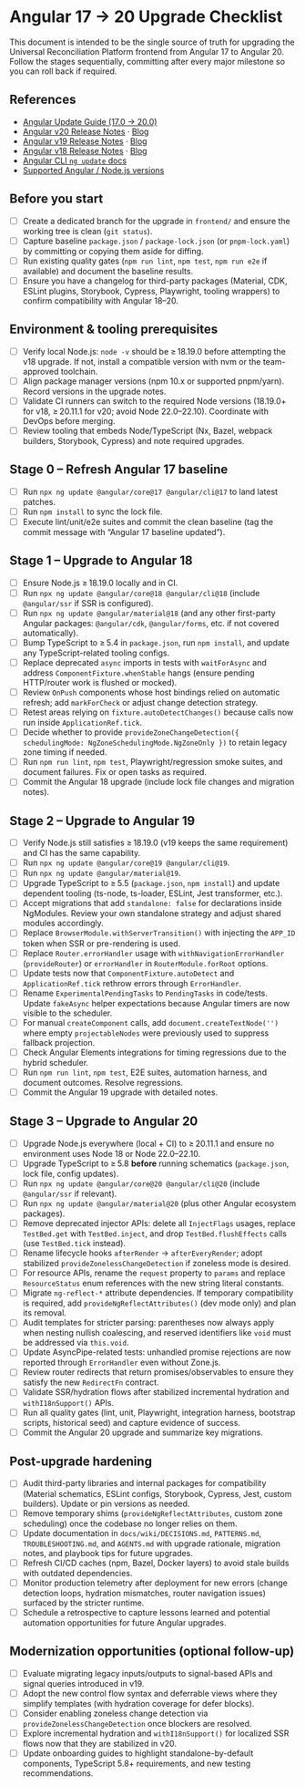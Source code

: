 # Angular 17 → 20 Upgrade Checklist

This document is intended to be the single source of truth for upgrading the Universal Reconciliation Platform frontend from Angular 17 to Angular 20. Follow the stages sequentially, committing after every major milestone so you can roll back if required.

## References
- [Angular Update Guide (17.0 → 20.0)](https://update.angular.io/?l=en&v=17.0-20.0)
- [Angular v20 Release Notes](https://github.com/angular/angular/blob/main/CHANGELOG.md#2000-2025-05-28) · [Blog](https://blog.angular.dev/announcing-angular-v20-b5c9c06cf301)
- [Angular v19 Release Notes](https://github.com/angular/angular/blob/main/CHANGELOG.md#1900-2024-11-19) · [Blog](https://blog.angular.dev/meet-angular-v19-7b29dfd05b84)
- [Angular v18 Release Notes](https://github.com/angular/angular/blob/main/CHANGELOG.md#1800-2024-05-22) · [Blog](https://blog.angular.dev/angular-v18-is-now-available-ff43049fafe4)
- [Angular CLI `ng update` docs](https://angular.dev/cli/update)
- [Supported Angular / Node.js versions](https://angular.dev/reference/versions)

## Before you start
- [ ] Create a dedicated branch for the upgrade in `frontend/` and ensure the working tree is clean (`git status`).
- [ ] Capture baseline `package.json` / `package-lock.json` (or `pnpm-lock.yaml`) by committing or copying them aside for diffing.
- [ ] Run existing quality gates (`npm run lint`, `npm test`, `npm run e2e` if available) and document the baseline results.
- [ ] Ensure you have a changelog for third-party packages (Material, CDK, ESLint plugins, Storybook, Cypress, Playwright, tooling wrappers) to confirm compatibility with Angular 18–20.

## Environment & tooling prerequisites
- [ ] Verify local Node.js: `node -v` should be ≥ 18.19.0 before attempting the v18 upgrade. If not, install a compatible version with nvm or the team-approved toolchain.
- [ ] Align package manager versions (npm 10.x or supported pnpm/yarn). Record versions in the upgrade notes.
- [ ] Validate CI runners can switch to the required Node versions (18.19.0+ for v18, ≥ 20.11.1 for v20; avoid Node 22.0–22.10). Coordinate with DevOps before merging.
- [ ] Review tooling that embeds Node/TypeScript (Nx, Bazel, webpack builders, Storybook, Cypress) and note required upgrades.

## Stage 0 – Refresh Angular 17 baseline
- [ ] Run `npx ng update @angular/core@17 @angular/cli@17` to land latest patches.
- [ ] Run `npm install` to sync the lock file.
- [ ] Execute lint/unit/e2e suites and commit the clean baseline (tag the commit message with “Angular 17 baseline updated”).

## Stage 1 – Upgrade to Angular 18
- [ ] Ensure Node.js ≥ 18.19.0 locally and in CI.
- [ ] Run `npx ng update @angular/core@18 @angular/cli@18` (include `@angular/ssr` if SSR is configured).
- [ ] Run `npx ng update @angular/material@18` (and any other first-party Angular packages: `@angular/cdk`, `@angular/forms`, etc. if not covered automatically).
- [ ] Bump TypeScript to ≥ 5.4 in `package.json`, run `npm install`, and update any TypeScript-related tooling configs.
- [ ] Replace deprecated `async` imports in tests with `waitForAsync` and address `ComponentFixture.whenStable` hangs (ensure pending HTTP/router work is flushed or mocked).
- [ ] Review `OnPush` components whose host bindings relied on automatic refresh; add `markForCheck` or adjust change detection strategy.
- [ ] Retest areas relying on `fixture.autoDetectChanges()` because calls now run inside `ApplicationRef.tick`.
- [ ] Decide whether to provide `provideZoneChangeDetection({ schedulingMode: NgZoneSchedulingMode.NgZoneOnly })` to retain legacy zone timing if needed.
- [ ] Run `npm run lint`, `npm test`, Playwright/regression smoke suites, and document failures. Fix or open tasks as required.
- [ ] Commit the Angular 18 upgrade (include lock file changes and migration notes).

## Stage 2 – Upgrade to Angular 19
- [ ] Verify Node.js still satisfies ≥ 18.19.0 (v19 keeps the same requirement) and CI has the same capability.
- [ ] Run `npx ng update @angular/core@19 @angular/cli@19`.
- [ ] Run `npx ng update @angular/material@19`.
- [ ] Upgrade TypeScript to ≥ 5.5 (`package.json`, `npm install`) and update dependent tooling (ts-node, ts-loader, ESLint, Jest transformer, etc.).
- [ ] Accept migrations that add `standalone: false` for declarations inside NgModules. Review your own standalone strategy and adjust shared modules accordingly.
- [ ] Replace `BrowserModule.withServerTransition()` with injecting the `APP_ID` token when SSR or pre-rendering is used.
- [ ] Replace `Router.errorHandler` usage with `withNavigationErrorHandler` (`provideRouter`) or `errorHandler` in `RouterModule.forRoot` options.
- [ ] Update tests now that `ComponentFixture.autoDetect` and `ApplicationRef.tick` rethrow errors through `ErrorHandler`.
- [ ] Rename `ExperimentalPendingTasks` to `PendingTasks` in code/tests. Update `fakeAsync` helper expectations because Angular timers are now visible to the scheduler.
- [ ] For manual `createComponent` calls, add `document.createTextNode('')` where empty `projectableNodes` were previously used to suppress fallback projection.
- [ ] Check Angular Elements integrations for timing regressions due to the hybrid scheduler.
- [ ] Run `npm run lint`, `npm test`, E2E suites, automation harness, and document outcomes. Resolve regressions.
- [ ] Commit the Angular 19 upgrade with detailed notes.

## Stage 3 – Upgrade to Angular 20
- [ ] Upgrade Node.js everywhere (local + CI) to ≥ 20.11.1 and ensure no environment uses Node 18 or Node 22.0–22.10.
- [ ] Upgrade TypeScript to ≥ 5.8 **before** running schematics (`package.json`, lock file, config updates).
- [ ] Run `npx ng update @angular/core@20 @angular/cli@20` (include `@angular/ssr` if relevant).
- [ ] Run `npx ng update @angular/material@20` (plus other Angular ecosystem packages).
- [ ] Remove deprecated injector APIs: delete all `InjectFlags` usages, replace `TestBed.get` with `TestBed.inject`, and drop `TestBed.flushEffects` calls (use `TestBed.tick` instead).
- [ ] Rename lifecycle hooks `afterRender` → `afterEveryRender`; adopt stabilized `provideZonelessChangeDetection` if zoneless mode is desired.
- [ ] For resource APIs, rename the `request` property to `params` and replace `ResourceStatus` enum references with the new string literal constants.
- [ ] Migrate `ng-reflect-*` attribute dependencies. If temporary compatibility is required, add `provideNgReflectAttributes()` (dev mode only) and plan its removal.
- [ ] Audit templates for stricter parsing: parentheses now always apply when nesting nullish coalescing, and reserved identifiers like `void` must be addressed via `this.void`.
- [ ] Update AsyncPipe-related tests: unhandled promise rejections are now reported through `ErrorHandler` even without Zone.js.
- [ ] Review router redirects that return promises/observables to ensure they satisfy the new `RedirectFn` contract.
- [ ] Validate SSR/hydration flows after stabilized incremental hydration and `withI18nSupport()` APIs.
- [ ] Run all quality gates (lint, unit, Playwright, integration harness, bootstrap scripts, historical seed) and capture evidence of success.
- [ ] Commit the Angular 20 upgrade and summarize key migrations.

## Post-upgrade hardening
- [ ] Audit third-party libraries and internal packages for compatibility (Material schematics, ESLint configs, Storybook, Cypress, Jest, custom builders). Update or pin versions as needed.
- [ ] Remove temporary shims (`provideNgReflectAttributes`, custom zone scheduling) once the codebase no longer relies on them.
- [ ] Update documentation in `docs/wiki/DECISIONS.md`, `PATTERNS.md`, `TROUBLESHOOTING.md`, and `AGENTS.md` with upgrade rationale, migration notes, and playbook tips for future upgrades.
- [ ] Refresh CI/CD caches (npm, Bazel, Docker layers) to avoid stale builds with outdated dependencies.
- [ ] Monitor production telemetry after deployment for new errors (change detection loops, hydration mismatches, router navigation issues) surfaced by the stricter runtime.
- [ ] Schedule a retrospective to capture lessons learned and potential automation opportunities for future Angular upgrades.

## Modernization opportunities (optional follow-up)
- [ ] Evaluate migrating legacy inputs/outputs to signal-based APIs and signal queries introduced in v19.
- [ ] Adopt the new control flow syntax and deferrable views where they simplify templates (with hydration coverage for defer blocks).
- [ ] Consider enabling zoneless change detection via `provideZonelessChangeDetection` once blockers are resolved.
- [ ] Explore incremental hydration and `withI18nSupport()` for localized SSR flows now that they are stabilized in v20.
- [ ] Update onboarding guides to highlight standalone-by-default components, TypeScript 5.8+ requirements, and new testing recommendations.
